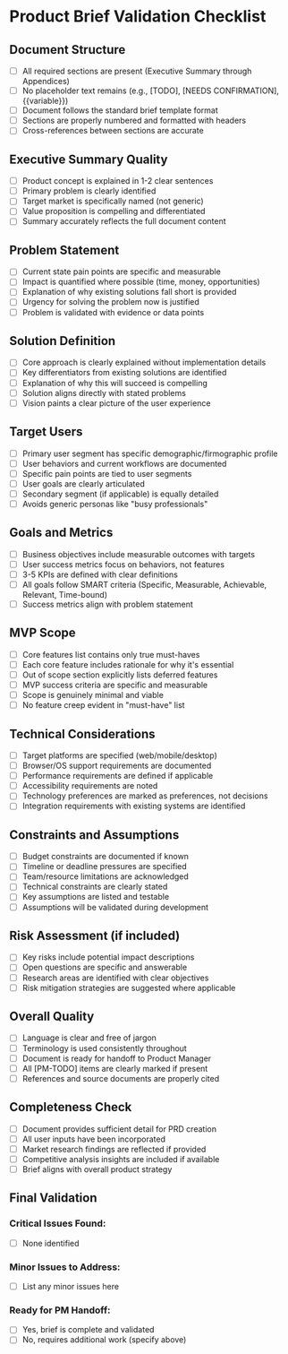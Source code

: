 # Product Brief Validation Checklist

## Document Structure

- [ ] All required sections are present (Executive Summary through Appendices)
- [ ] No placeholder text remains (e.g., [TODO], [NEEDS CONFIRMATION], {{variable}})
- [ ] Document follows the standard brief template format
- [ ] Sections are properly numbered and formatted with headers
- [ ] Cross-references between sections are accurate

## Executive Summary Quality

- [ ] Product concept is explained in 1-2 clear sentences
- [ ] Primary problem is clearly identified
- [ ] Target market is specifically named (not generic)
- [ ] Value proposition is compelling and differentiated
- [ ] Summary accurately reflects the full document content

## Problem Statement

- [ ] Current state pain points are specific and measurable
- [ ] Impact is quantified where possible (time, money, opportunities)
- [ ] Explanation of why existing solutions fall short is provided
- [ ] Urgency for solving the problem now is justified
- [ ] Problem is validated with evidence or data points

## Solution Definition

- [ ] Core approach is clearly explained without implementation details
- [ ] Key differentiators from existing solutions are identified
- [ ] Explanation of why this will succeed is compelling
- [ ] Solution aligns directly with stated problems
- [ ] Vision paints a clear picture of the user experience

## Target Users

- [ ] Primary user segment has specific demographic/firmographic profile
- [ ] User behaviors and current workflows are documented
- [ ] Specific pain points are tied to user segments
- [ ] User goals are clearly articulated
- [ ] Secondary segment (if applicable) is equally detailed
- [ ] Avoids generic personas like "busy professionals"

## Goals and Metrics

- [ ] Business objectives include measurable outcomes with targets
- [ ] User success metrics focus on behaviors, not features
- [ ] 3-5 KPIs are defined with clear definitions
- [ ] All goals follow SMART criteria (Specific, Measurable, Achievable, Relevant, Time-bound)
- [ ] Success metrics align with problem statement

## MVP Scope

- [ ] Core features list contains only true must-haves
- [ ] Each core feature includes rationale for why it's essential
- [ ] Out of scope section explicitly lists deferred features
- [ ] MVP success criteria are specific and measurable
- [ ] Scope is genuinely minimal and viable
- [ ] No feature creep evident in "must-have" list

## Technical Considerations

- [ ] Target platforms are specified (web/mobile/desktop)
- [ ] Browser/OS support requirements are documented
- [ ] Performance requirements are defined if applicable
- [ ] Accessibility requirements are noted
- [ ] Technology preferences are marked as preferences, not decisions
- [ ] Integration requirements with existing systems are identified

## Constraints and Assumptions

- [ ] Budget constraints are documented if known
- [ ] Timeline or deadline pressures are specified
- [ ] Team/resource limitations are acknowledged
- [ ] Technical constraints are clearly stated
- [ ] Key assumptions are listed and testable
- [ ] Assumptions will be validated during development

## Risk Assessment (if included)

- [ ] Key risks include potential impact descriptions
- [ ] Open questions are specific and answerable
- [ ] Research areas are identified with clear objectives
- [ ] Risk mitigation strategies are suggested where applicable

## Overall Quality

- [ ] Language is clear and free of jargon
- [ ] Terminology is used consistently throughout
- [ ] Document is ready for handoff to Product Manager
- [ ] All [PM-TODO] items are clearly marked if present
- [ ] References and source documents are properly cited

## Completeness Check

- [ ] Document provides sufficient detail for PRD creation
- [ ] All user inputs have been incorporated
- [ ] Market research findings are reflected if provided
- [ ] Competitive analysis insights are included if available
- [ ] Brief aligns with overall product strategy

## Final Validation

### Critical Issues Found:

- [ ] None identified

### Minor Issues to Address:

- [ ] List any minor issues here

### Ready for PM Handoff:

- [ ] Yes, brief is complete and validated
- [ ] No, requires additional work (specify above)
